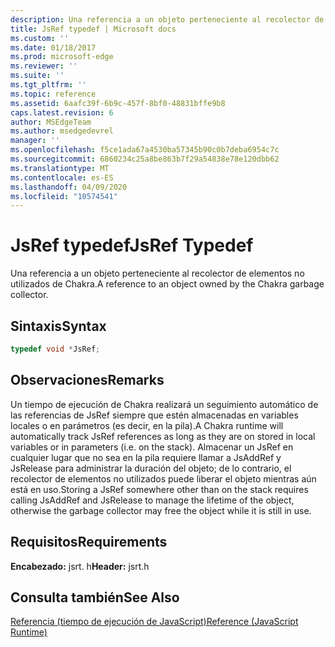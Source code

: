 ```yaml
---
description: Una referencia a un objeto perteneciente al recolector de elementos no utilizados de Chakra.
title: JsRef typedef | Microsoft docs
ms.custom: ''
ms.date: 01/18/2017
ms.prod: microsoft-edge
ms.reviewer: ''
ms.suite: ''
ms.tgt_pltfrm: ''
ms.topic: reference
ms.assetid: 6aafc39f-6b9c-457f-8bf0-48831bffe9b8
caps.latest.revision: 6
author: MSEdgeTeam
ms.author: msedgedevrel
manager: ''
ms.openlocfilehash: f5ce1ada67a4530ba57345b90c0b7deba6954c7c
ms.sourcegitcommit: 6860234c25a8be863b7f29a54838e78e120dbb62
ms.translationtype: MT
ms.contentlocale: es-ES
ms.lasthandoff: 04/09/2020
ms.locfileid: "10574541"
---
```

# <span data-ttu-id="3a57a-103">JsRef typedef</span><span class="sxs-lookup"><span data-stu-id="3a57a-103">JsRef Typedef</span></span>
<span data-ttu-id="3a57a-104">Una referencia a un objeto perteneciente al recolector de elementos no utilizados de Chakra.</span><span class="sxs-lookup"><span data-stu-id="3a57a-104">A reference to an object owned by the Chakra garbage collector.</span></span>  
  
## <span data-ttu-id="3a57a-105">Sintaxis</span><span class="sxs-lookup"><span data-stu-id="3a57a-105">Syntax</span></span>  
  
```cpp  
typedef void *JsRef;  
```  
  
## <span data-ttu-id="3a57a-106">Observaciones</span><span class="sxs-lookup"><span data-stu-id="3a57a-106">Remarks</span></span>  
 <span data-ttu-id="3a57a-107">Un tiempo de ejecución de Chakra realizará un seguimiento automático de las referencias de JsRef siempre que estén almacenadas en variables locales o en parámetros (es decir, en la pila).</span><span class="sxs-lookup"><span data-stu-id="3a57a-107">A Chakra runtime will automatically track JsRef references as long as they are on stored in local variables or in parameters (i.e. on the stack).</span></span> <span data-ttu-id="3a57a-108">Almacenar un JsRef en cualquier lugar que no sea en la pila requiere llamar a JsAddRef y JsRelease para administrar la duración del objeto; de lo contrario, el recolector de elementos no utilizados puede liberar el objeto mientras aún está en uso.</span><span class="sxs-lookup"><span data-stu-id="3a57a-108">Storing a JsRef somewhere other than on the stack requires calling JsAddRef and JsRelease to manage the lifetime of the object, otherwise the garbage collector may free the object while it is still in use.</span></span>  
  
## <span data-ttu-id="3a57a-109">Requisitos</span><span class="sxs-lookup"><span data-stu-id="3a57a-109">Requirements</span></span>  
 <span data-ttu-id="3a57a-110">**Encabezado:** jsrt. h</span><span class="sxs-lookup"><span data-stu-id="3a57a-110">**Header:** jsrt.h</span></span>  
  
## <span data-ttu-id="3a57a-111">Consulta también</span><span class="sxs-lookup"><span data-stu-id="3a57a-111">See Also</span></span>  
 [<span data-ttu-id="3a57a-112">Referencia (tiempo de ejecución de JavaScript)</span><span class="sxs-lookup"><span data-stu-id="3a57a-112">Reference (JavaScript Runtime)</span></span>](../chakra-hosting/reference-javascript-runtime.md)